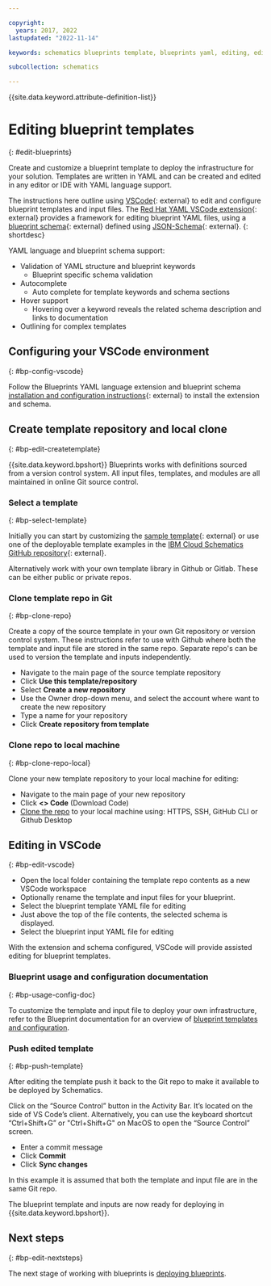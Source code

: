 ```yaml
---

copyright:
  years: 2017, 2022
lastupdated: "2022-11-14"

keywords: schematics blueprints template, blueprints yaml, editing, edit, vscode, yaml 

subcollection: schematics

---
```


{{site.data.keyword.attribute-definition-list}}

# Editing blueprint templates 
{: #edit-blueprints}

Create and customize a blueprint template to deploy the infrastructure for your solution. Templates are written in YAML and can be created and edited in any editor or IDE with YAML language support. 

The instructions here outline using [VSCode](https://code.visualstudio.com/){: external}  to edit and configure blueprint templates and input files. The [Red Hat YAML VSCode extension](https://marketplace.visualstudio.com/items?itemName=redhat.vscode-yaml){: external}  provides a framework for editing blueprint YAML files, using a [blueprint schema](https://github.com/Cloud-Schematics/vscode-blueprint-schema){: external} defined using [JSON-Schema](https://json-schema.org){: external}. 
{: shortdesc}

YAML language and blueprint schema support:
- Validation of YAML structure and blueprint keywords
   - Blueprint specific schema validation 
- Autocomplete
   - Auto complete for template keywords and schema sections
- Hover support
   - Hovering over a keyword reveals the related schema description and links to documentation
- Outlining for complex templates  


## Configuring your VSCode environment
{: #bp-config-vscode}

Follow the Blueprints YAML language extension and blueprint schema [installation and configuration instructions](https://github.com/Cloud-Schematics/vscode-blueprint-schema){: external} to install the extension and schema.      

## Create template repository and local clone
{: #bp-edit-createtemplate}

{{site.data.keyword.bpshort}} Blueprints works with definitions sourced from a version control system. All input files, templates, and modules are all maintained in online Git source control. 

### Select a template 
{: #bp-select-template}

Initially you can start by customizing the [sample template](https://github.com/Cloud-Schematics/blueprint-basic-example){: external} or use one of the deployable template examples in the [IBM Cloud Schematics GitHub repository](https://github.com/orgs/Cloud-Schematics/repositories/?q=topic:blueprint){: external}. 

Alternatively work with your own template library in Github or Gitlab. These can be either public or private repos.  

### Clone template repo in Git
{: #bp-clone-repo}

Create a copy of the source template in your own Git repository or version control system. These instructions refer to use with Github where both the template and input file are stored in the same repo. Separate repo's can be used to version the template and inputs independently.  

- Navigate to the main page of the source template repository  
- Click **Use this template/repository** 
- Select **Create a new repository** 
- Use the Owner drop-down menu, and select the account where want to create the new repository
- Type a name for your repository
- Click **Create repository from template**

### Clone repo to local machine
{: #bp-clone-repo-local}

Clone your new template repository to your local machine for editing:
- Navigate to the main page of your new repository
- Click **<> Code** (Download Code)
- [Clone the repo](https://docs.github.com/en/repositories/creating-and-managing-repositories/cloning-a-repository) to your local machine using: HTTPS, SSH, GitHub CLI or Github Desktop

## Editing in VSCode
{: #bp-edit-vscode}

- Open the local folder containing the template repo contents as a new VSCode workspace
- Optionally rename the template and input files for your blueprint. 
- Select the blueprint template YAML file for editing
- Just above the top of the file contents, the selected schema is displayed.  
- Select the blueprint input YAML file for editing

With the extension and schema configured, VSCode will provide assisted editing for blueprint templates.

### Blueprint usage and configuration documentation
{: #bp-usage-config-doc}

To customize the template and input file to deploy your own infrastructure, refer to the Blueprint documentation for an overview of [blueprint templates and configuration](/docs/schematics?topic=schematics-blueprint-templates&interface=ui). 

### Push edited template 
{: #bp-push-template}

After editing the template push it back to the Git repo to make it available to be deployed by Schematics. 

Click on the “Source Control” button in the Activity Bar. It’s located on the side of VS Code’s client. Alternatively, you can use the keyboard shortcut “Ctrl+Shift+G” or "Ctrl+Shift+G" on MacOS to open the “Source Control” screen.

- Enter a commit message
- Click **Commit**
- Click **Sync changes**

In this example it is assumed that both the template and input file are in the same Git repo. 

The blueprint template and inputs are now ready for deploying in {{site.data.keyword.bpshort}}. 

## Next steps
{: #bp-edit-nextsteps}

The next stage of working with blueprints is [deploying blueprints](/docs/schematics?topic=schematics-deploy-blueprints).
